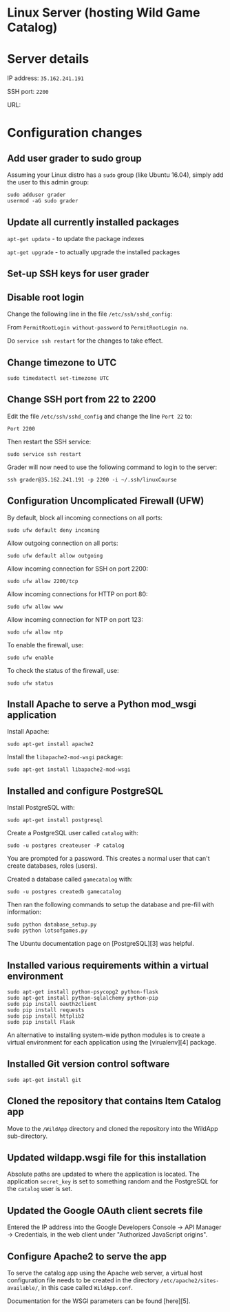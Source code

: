 # Linux Server (hosting Wild Game Catalog)

# Server details
IP address: `35.162.241.191`

SSH port: `2200`

URL: 

# Configuration changes

## Add user grader to sudo group
Assuming your Linux distro has a `sudo` group (like Ubuntu 16.04), simply add the user to
this admin group:
```
sudo adduser grader
usermod -aG sudo grader
```

## Update all currently installed packages

`apt-get update` - to update the package indexes

`apt-get upgrade` - to actually upgrade the installed packages

## Set-up SSH keys for user grader

## Disable root login
Change the following line in the file `/etc/ssh/sshd_config`:

From `PermitRootLogin without-password` to `PermitRootLogin no`.

Do `service ssh restart` for the changes to take effect.

## Change timezone to UTC

`sudo timedatectl set-timezone UTC`

## Change SSH port from 22 to 2200
Edit the file `/etc/ssh/sshd_config` and change the line `Port 22` to:

`Port 2200`

Then restart the SSH service:

`sudo service ssh restart`

Grader will now need to use the following command to login to the server:

`ssh grader@35.162.241.191 -p 2200 -i ~/.ssh/linuxCourse`

## Configuration Uncomplicated Firewall (UFW)
By default, block all incoming connections on all ports:

`sudo ufw default deny incoming`

Allow outgoing connection on all ports:

`sudo ufw default allow outgoing`

Allow incoming connection for SSH on port 2200:

`sudo ufw allow 2200/tcp`

Allow incoming connections for HTTP on port 80:

`sudo ufw allow www`

Allow incoming connection for NTP on port 123:

`sudo ufw allow ntp`

To enable the firewall, use:

`sudo ufw enable`

To check the status of the firewall, use:

`sudo ufw status`

## Install Apache to serve a Python mod_wsgi application
Install Apache:

`sudo apt-get install apache2`

Install the `libapache2-mod-wsgi` package:

`sudo apt-get install libapache2-mod-wsgi`

## Installed and configure PostgreSQL
Install PostgreSQL with:

`sudo apt-get install postgresql`

Create a PostgreSQL user called `catalog` with:

`sudo -u postgres createuser -P catalog`

You are prompted for a password. This creates a normal user that can't create
databases, roles (users).

Created a database called `gamecatalog` with:

`sudo -u postgres createdb gamecatalog`

Then ran the following commands to setup the database and pre-fill with information:
```
sudo python database_setup.py
sudo python lotsofgames.py
```

The Ubuntu documentation page on [PostgreSQL][3] was helpful.

## Installed various requirements within a virtual environment
```
sudo apt-get install python-psycopg2 python-flask
sudo apt-get install python-sqlalchemy python-pip
sudo pip install oauth2client
sudo pip install requests
sudo pip install httplib2
sudo pip install Flask
```

An alternative to installing system-wide python modules is to create a virtual
environment for each application using the [virualenv][4] package.

## Installed Git version control software
`sudo apt-get install git`

## Cloned the repository that contains Item Catalog app
Move to the `/WildApp` directory and cloned the repository into the WildApp sub-directory.

## Updated wildapp.wsgi file for this installation
Absolute paths are updated to where the application is located. The application `secret_key` is set to
something random and the PostgreSQL for the `catalog` user is set.

## Updated the Google OAuth client secrets file
Entered the IP address into the Google Developers Console -> API Manager
-> Credentials, in the web client under "Authorized JavaScript origins".


## Configure Apache2 to serve the app
To serve the catalog app using the Apache web server, a virtual host configuration file
needs to be created in the directory `/etc/apache2/sites-available/`, in this case called
`WildApp.conf`.

Documentation for the WSGI parameters can be found [here][5].

